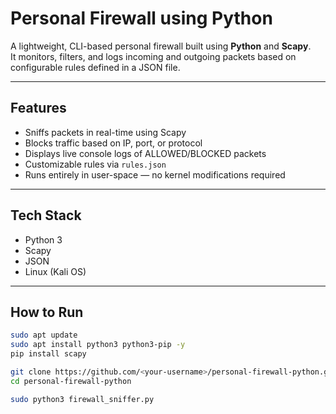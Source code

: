 # Personal Firewall using Python

A lightweight, CLI-based personal firewall built using **Python** and **Scapy**.  
It monitors, filters, and logs incoming and outgoing packets based on configurable rules defined in a JSON file.

---

## Features
- Sniffs packets in real-time using Scapy  
- Blocks traffic based on IP, port, or protocol  
- Displays live console logs of ALLOWED/BLOCKED packets  
- Customizable rules via `rules.json`  
- Runs entirely in user-space — no kernel modifications required  

---

## Tech Stack
- Python 3  
- Scapy  
- JSON  
- Linux (Kali OS)

---

## How to Run
```bash
sudo apt update
sudo apt install python3 python3-pip -y
pip install scapy

git clone https://github.com/<your-username>/personal-firewall-python.git
cd personal-firewall-python

sudo python3 firewall_sniffer.py

